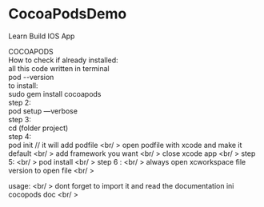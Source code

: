# CocoaPodsDemo
Learn Build IOS App

COCOAPODS <br />
How to check if already installed: <br />
all this code written in terminal <br />
pod --version <br />
to install: <br />
sudo gem install cocoapods <br />
step 2: <br />
pod setup —verbose <br />
step 3: <br />
cd (folder project) <br />
step 4: <br />
pod init // it will add podfile <br/ >
open podfile with xcode and make it default <br/ >
add framework you want <br/ >
close xcode app <br/ >
step 5: <br/ >
pod install <br/ >
step 6 : <br/ >
always open xcworkspace file version to open file <br/ >

usage: <br/ >
dont forget to import it and read the documentation ini cocopods doc <br/ >
